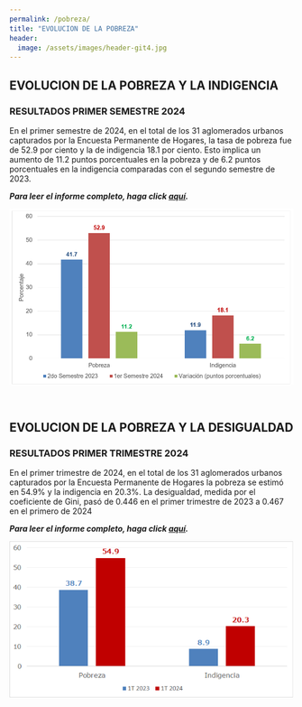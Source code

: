 ```yaml
---
permalink: /pobreza/
title: "EVOLUCION DE LA POBREZA"
header:
  image: /assets/images/header-git4.jpg
---
```


## EVOLUCION DE LA POBREZA Y LA INDIGENCIA

### RESULTADOS PRIMER SEMESTRE 2024

En el primer semestre de 2024, en el total de los 31 aglomerados urbanos capturados por la Encuesta Permanente de Hogares, la tasa de pobreza fue de 52.9 por ciento y la de indigencia 18.1 por ciento. Esto implica un aumento de 11.2 puntos porcentuales en la pobreza y de 6.2 puntos porcentuales en la indigencia comparadas con el segundo semestre de 2023.

***Para leer el informe completo, haga click [aquí](https://mrozada.github.io/pobreza-indigencia/).***

![Evolucion de la pobreza y de la indigencia](/assets/images/fig1S.png)


<br>

## EVOLUCION DE LA POBREZA Y LA DESIGUALDAD

### RESULTADOS PRIMER TRIMESTRE 2024

En el primer trimestre de 2024, en el total de los 31 aglomerados urbanos capturados por la Encuesta Permanente de Hogares la pobreza se estimó en 54.9% y la indigencia en 20.3%. La desigualdad, medida por el coeficiente de Gini, pasó de 0.446 en el primer trimestre de 2023 a 0.467 en el primero de 2024

***Para leer el informe completo, haga click [aquí](https://www.utdt.edu/download.php?fname=_172295247740061400.pdf).***

![Evolucion de la pobreza y de la desigualdad](/assets/images/fig1.png)
